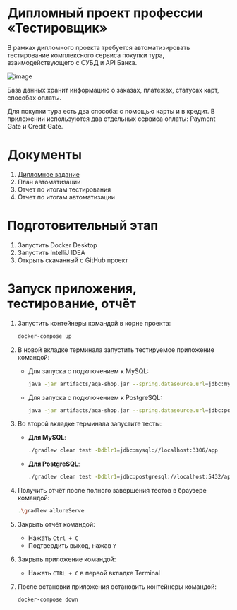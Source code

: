 # **Дипломный проект профессии «Тестировщик»**
В рамках дипломного проекта требуется автоматизировать тестирование комплексного сервиса покупки тура, взаимодействующего с СУБД и API Банка.

![image](https://github.com/user-attachments/assets/6c533754-b962-4166-aadc-ec32b9547bf6)

База данных хранит информацию о заказах, платежах, статусах карт, способах оплаты.

Для покупки тура есть два способа: с помощью карты и в кредит. В приложении используются два отдельных сервиса оплаты: Payment Gate и Credit Gate.

# Документы
1.  [Дипломное задание](https://github.com/netology-code/qa-diploma)
2. План автоматизации
3. Отчет по итогам тестирования
4. Отчет по итогам автоматизации
# Подготовительный этап
1. Запустить Docker Desktop
2. Запустить IntelliJ IDEA
3. Открыть скачанный с GitHub проект 
# Запуск приложения, тестирование, отчёт
1. Запустить контейнеры командой в корне проекта:
   ```bash
   docker-compose up
   ```

2. В новой вкладке терминала запустить тестируемое приложение командой:

   - Для запуска с подключением к MySQL:
     ```bash
     java -jar artifacts/aqa-shop.jar --spring.datasource.url=jdbc:mysql://localhost:3306/app
     ```

   - Для запуска с подключением к PostgreSQL:
     ```bash
     java -jar artifacts/aqa-shop.jar --spring.datasource.url=jdbc:postgresql://localhost:5432/app
     ```
     
3. Во второй вкладке терминала запустите тесты:
   - **Для MySQL**:
     ```bash
     ./gradlew clean test -Ddblr1=jdbc:mysql://localhost:3306/app
     ```
     
   - **Для PostgreSQL**:
     ```bash
     ./gradlew clean test -Ddblr1=jdbc:postgresql://localhost:5432/app
     ```
     
4. Получить отчёт после полного завершения тестов в браузере командой:
   ```bash
   .\gradlew allureServe
   ```

5. Закрыть отчёт командой:
   - Нажать `Ctrl + C`
   - Подтвердить выход, нажав `Y`

6. Закрыть приложение командой:
   - Нажать `CTRL + C` в первой вкладке Terminal

7. После остановки приложения остановить контейнеры командой:
    ```bash
    docker-compose down
    ```
